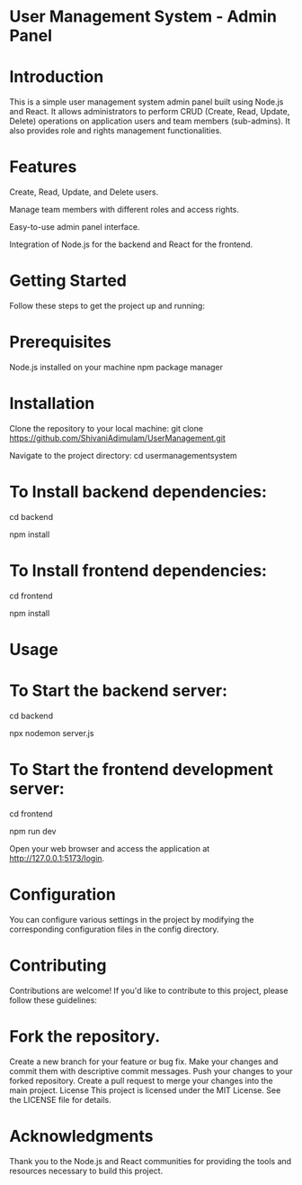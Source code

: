 # User Management System - Admin Panel

# Introduction
This is a simple user management system admin panel built using Node.js and React. It allows administrators to perform CRUD (Create, Read, Update, Delete) operations on application users and team members (sub-admins). It also provides role and rights management functionalities.

# Features
Create, Read, Update, and Delete users.

Manage team members with different roles and access rights.

Easy-to-use admin panel interface.

Integration of Node.js for the backend and React for the frontend.

# Getting Started
Follow these steps to get the project up and running:

# Prerequisites
Node.js installed on your machine
npm package manager

# Installation
Clone the repository to your local machine:
git clone https://github.com/ShivaniAdimulam/UserManagement.git

Navigate to the project directory:
cd usermanagementsystem


# To Install backend dependencies:

cd backend

npm install


# To Install frontend dependencies:

cd frontend

npm install

# Usage
# To Start the backend server:

cd backend

npx nodemon server.js


# To Start the frontend development server:

cd frontend

npm run dev

Open your web browser and access the application at http://127.0.0.1:5173/login.

# Configuration
You can configure various settings in the project by modifying the corresponding configuration files in the config directory.

# Contributing
Contributions are welcome! If you'd like to contribute to this project, please follow these guidelines:

# Fork the repository.
Create a new branch for your feature or bug fix.
Make your changes and commit them with descriptive commit messages.
Push your changes to your forked repository.
Create a pull request to merge your changes into the main project.
License
This project is licensed under the MIT License. See the LICENSE file for details.

# Acknowledgments
Thank you to the Node.js and React communities for providing the tools and resources necessary to build this project.
